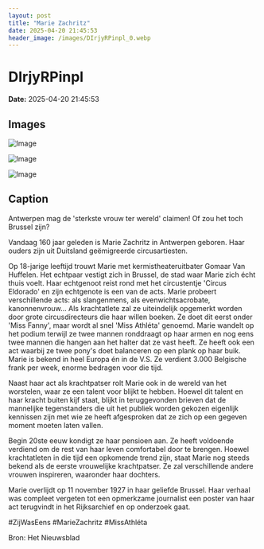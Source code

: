 ```yaml
---
layout: post
title: "Marie Zachritz"
date: 2025-04-20 21:45:53
header_image: /images/DIrjyRPinpl_0.webp
---
```


# DIrjyRPinpl

**Date:** 2025-04-20 21:45:53

## Images

![Image](/zij.was.eens/images/DIrjyRPinpl_0.webp)

![Image](/zij.was.eens/images/DIrjyRPinpl_1.webp)

![Image](/zij.was.eens/images/DIrjyRPinpl_2.webp)

## Caption

Antwerpen mag de 'sterkste vrouw ter wereld' claimen! Of zou het toch Brussel zijn? 

Vandaag 160 jaar geleden is Marie Zachritz in Antwerpen geboren. Haar ouders zijn uit Duitsland geëmigreerde circusartiesten.

Op 18-jarige leeftijd trouwt Marie met kermistheateruitbater Gomaar Van Huffelen. Het echtpaar vestigt zich in Brussel, de stad waar Marie zich écht thuis voelt. Haar echtgenoot reist rond met het circustentje 'Circus Eldorado' en zijn echtgenote is een van de acts. Marie probeert verschillende acts: als slangenmens, als evenwichtsacrobate, kanonnenvrouw... Als krachtatlete zal ze uiteindelijk opgemerkt worden door grote circusdirecteurs die haar willen boeken. Ze doet dit eerst onder 'Miss Fanny', maar wordt al snel 'Miss Athléta' genoemd. Marie wandelt op het podium terwijl ze twee mannen ronddraagt op haar armen en nog eens twee mannen die hangen aan het halter dat ze vast heeft. Ze heeft ook een act waarbij ze twee pony's doet balanceren op een plank op haar buik. Marie is bekend in heel Europa én in de V.S. Ze verdient 3.000 Belgische frank per week, enorme bedragen voor die tijd. 

Naast haar act als krachtpatser rolt Marie ook in de wereld van het worstelen, waar ze een talent voor blijkt te hebben. Hoewel dit talent en haar kracht buiten kijf staat, blijkt in teruggevonden brieven dat de mannelijke tegenstanders die uit het publiek worden gekozen eigenlijk kennissen zijn met wie ze heeft afgesproken dat ze zich op een gegeven moment moeten laten vallen.

Begin 20ste eeuw kondigt ze haar pensioen aan. Ze heeft voldoende verdiend om de rest van haar leven comfortabel door te brengen. Hoewel krachtatleten in die tijd een opkomende trend zijn, staat Marie nog steeds bekend als de eerste vrouwelijke krachtpatser. Ze zal verschillende andere vrouwen inspireren, waaronder haar dochters. 

Marie overlijdt op 11 november 1927 in haar geliefde Brussel. Haar verhaal was compleet vergeten tot een opmerkzame journalist een poster van haar act terugvindt in het Rijksarchief en op onderzoek gaat. 

#ZijWasEens #MarieZachritz #MissAthléta

Bron: Het Nieuwsblad

